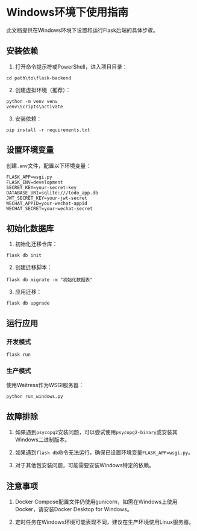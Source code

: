 # Windows环境下使用指南

此文档提供在Windows环境下设置和运行Flask后端的具体步骤。

## 安装依赖

1. 打开命令提示符或PowerShell，进入项目目录：
```
cd path\to\flask-backend
```

2. 创建虚拟环境（推荐）：
```
python -m venv venv
venv\Scripts\activate
```

3. 安装依赖：
```
pip install -r requirements.txt
```

## 设置环境变量

创建`.env`文件，配置以下环境变量：

```
FLASK_APP=wsgi.py
FLASK_ENV=development
SECRET_KEY=your-secret-key
DATABASE_URI=sqlite:///todo_app.db
JWT_SECRET_KEY=your-jwt-secret
WECHAT_APPID=your-wechat-appid
WECHAT_SECRET=your-wechat-secret
```

## 初始化数据库

1. 初始化迁移仓库：
```
flask db init
```

2. 创建迁移脚本：
```
flask db migrate -m "初始化数据表"
```

3. 应用迁移：
```
flask db upgrade
```

## 运行应用

### 开发模式

```
flask run
```

### 生产模式

使用Waitress作为WSGI服务器：

```
python run_windows.py
```

## 故障排除

1. 如果遇到`psycopg2`安装问题，可以尝试使用`psycopg2-binary`或安装其Windows二进制版本。

2. 如果遇到`flask db`命令无法运行，确保已设置环境变量`FLASK_APP=wsgi.py`。

3. 对于其他包安装问题，可能需要安装Windows特定的依赖。

## 注意事项

1. Docker Compose配置文件仍使用gunicorn，如需在Windows上使用Docker，请安装Docker Desktop for Windows。

2. 定时任务在Windows环境可能表现不同，建议在生产环境使用Linux服务器。 